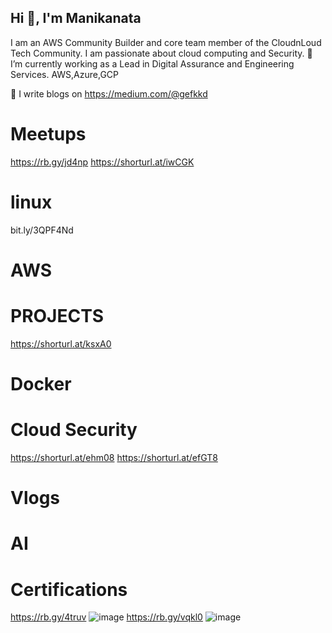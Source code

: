## Hi 👋, I'm Manikanata

I am an AWS Community Builder and core team member of the CloudnLoud Tech Community. I am passionate about cloud computing and Security.
🌱 I’m currently working as a Lead in Digital Assurance and Engineering Services. AWS,Azure,GCP

📝 I write blogs on https://medium.com/@gefkkd

# Meetups
https://rb.gy/jd4np
https://shorturl.at/iwCGK
# linux
bit.ly/3QPF4Nd
# AWS

# PROJECTS
https://shorturl.at/ksxA0
# Docker

# Cloud Security
https://shorturl.at/ehm08
https://shorturl.at/efGT8
# Vlogs
# AI

# Certifications
https://rb.gy/4truv
![image](https://github.com/manikanta-suru/manikanta-suru/assets/70797344/09bcf7e6-1599-47f4-bbd7-3f2a4b1d05fc)
https://rb.gy/vqkl0
![image](https://github.com/manikanta-suru/manikanta-suru/assets/70797344/27771790-9b00-4e33-9b8d-8c7f01f7ada8)



